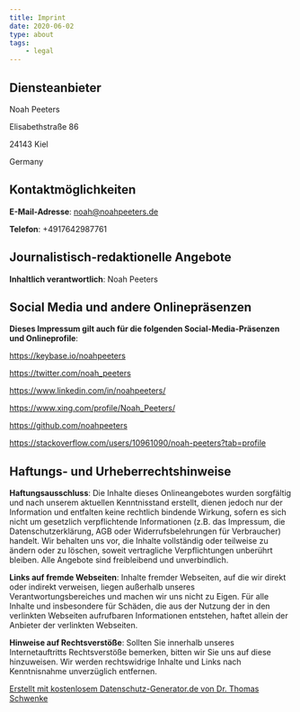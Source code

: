 ```yaml
---
title: Imprint
date: 2020-06-02
type: about
tags:
    - legal
---
```

<h2 id="m46">Diensteanbieter</h2>
<p> Noah Peeters</p>
<p> Elisabethstraße 86</p>
<p> 24143 Kiel</p>
<p> Germany</p>
<h2 id="m56">Kontaktmöglichkeiten</h2><p><strong>E-Mail-Adresse</strong>: <a href="mailto:noah@noahpeeters.de">noah@noahpeeters.de</a></p>
<p><strong>Telefon</strong>: +4917642987761</p>
<ul class="m-elements"></ul><h2 id="m154">Journalistisch-redaktionelle Angebote</h2><p><strong>Inhaltlich verantwortlich</strong>: Noah Peeters</p>
<ul class="m-elements"></ul><h2 id="m172">Social Media und andere Onlinepräsenzen</h2><p><strong>Dieses Impressum gilt auch für die folgenden Social-Media-Präsenzen und Onlineprofile</strong>:</p> <p><a href="https://keybase.io/noahpeeters" target="_blank">https://keybase.io/noahpeeters</a></p>
<p><a href="https://twitter.com/noah_peeters" target="_blank">https://twitter.com/noah_peeters</a></p>
<p><a href="https://www.linkedin.com/in/noahpeeters/" target="_blank">https://www.linkedin.com/in/noahpeeters/</a></p>
<p><a href="https://www.xing.com/profile/Noah_Peeters/" target="_blank">https://www.xing.com/profile/Noah_Peeters/</a></p>
<p><a href="https://github.com/noahpeeters" target="_blank">https://github.com/noahpeeters</a></p>
<p><a href="https://stackoverflow.com/users/10961090/noah-peeters?tab=profile" target="_blank">https://stackoverflow.com/users/10961090/noah-peeters?tab=profile</a></p>
<ul class="m-elements"></ul><h2 id="m65">Haftungs- und Urheberrechtshinweise</h2><p><strong>Haftungsausschluss</strong>: Die Inhalte dieses Onlineangebotes wurden sorgfältig und nach unserem aktuellen Kenntnisstand erstellt, dienen jedoch nur der Information und entfalten keine rechtlich bindende Wirkung, sofern es sich nicht um gesetzlich verpflichtende Informationen (z.B. das Impressum, die Datenschutzerklärung, AGB oder Widerrufsbelehrungen für Verbraucher) handelt. Wir behalten uns vor, die Inhalte vollständig oder teilweise zu ändern oder zu löschen, soweit vertragliche Verpflichtungen unberührt bleiben. Alle Angebote sind freibleibend und unverbindlich. </p>
<p><strong>Links auf fremde Webseiten</strong>: Inhalte fremder Webseiten, auf die wir direkt oder indirekt verweisen, liegen außerhalb unseres Verantwortungsbereiches und machen wir uns nicht zu Eigen. Für alle Inhalte und insbesondere für Schäden, die aus der Nutzung der in den verlinkten Webseiten aufrufbaren Informationen entstehen, haftet allein der Anbieter der verlinkten Webseiten.</p>
<p><strong>Hinweise auf Rechtsverstöße</strong>: Sollten Sie innerhalb unseres Internetauftritts Rechtsverstöße bemerken, bitten wir Sie uns auf diese hinzuweisen. Wir werden rechtswidrige Inhalte und Links nach Kenntnisnahme unverzüglich entfernen.</p>
<ul class="m-elements"></ul><p class="seal"><a href="https://datenschutz-generator.de/?l=de" title="Rechtstext von Dr. Schwenke - für weitere Informationen bitte anklicken." target="_blank">Erstellt mit kostenlosem Datenschutz-Generator.de von Dr. Thomas Schwenke</a></p>
